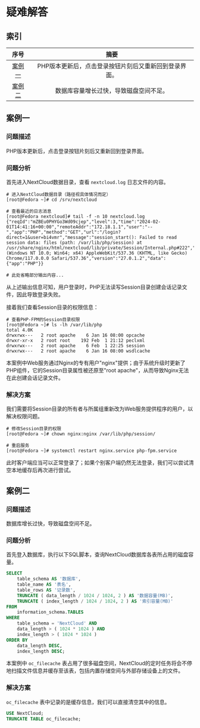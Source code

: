 # 疑难解答
## 索引

<div align="center">

|       序号        |                         摘要                          |
| :---------------: | :---------------------------------------------------: |
| [案例一](#案例一) | PHP版本更新后，点击登录按钮片刻后又重新回到登录界面。 |
| [案例二](#案例二) |        数据库容量增长过快，导致磁盘空间不足。         |

</div>

## 案例一
### 问题描述
PHP版本更新后，点击登录按钮片刻后又重新回到登录界面。

### 问题分析
首先进入NextCloud数据目录，查看 `nextcloud.log` 日志文件的内容。

```text
# 进入NextCloud数据目录（路径视具体情况而定）
[root@Fedora ~]# cd /srv/nextcloud

# 查看最近的日志消息
[root@Fedora nextcloud]# tail -f -n 10 nextcloud.log
{"reqId":"mZBEu0PHYGo3Wd09cjep","level":3,"time":"2024-02-01T14:41:16+00:00","remoteAddr":"172.18.1.1","user":"--","app":"PHP","method":"GET","url":"/login?direct=1&user=bi4vmr","message":"session_start(): Failed to read session data: files (path: /var/lib/php/session) at /usr/share/nginx/html/nextcloud/lib/private/Session/Internal.php#222","userAgent":"Mozilla/5.0 (Windows NT 10.0; Win64; x64) AppleWebKit/537.36 (KHTML, like Gecko) Chrome/117.0.0.0 Safari/537.36","version":"27.0.1.2","data":{"app":"PHP"}}

# 此处省略部分输出内容...
```

从上述输出信息可知，用户登录时，PHP无法读写Session目录创建会话记录文件，因此导致登录失败。

接着我们查看Session目录的权限信息：

```text
# 查看PHP-FPM的Session目录权限
[root@Fedora ~]# ls -lh /var/lib/php
total 4.0K
drwxrwx---   2 root apache    6 Jan 16 08:00 opcache
drwxr-xr-x   2 root root    192 Feb  1 21:12 peclxml
drwxrwx---   2 root apache    6 Feb  1 22:25 session
drwxrwx---   2 root apache    6 Jan 16 08:00 wsdlcache
```

本案例中Web服务通过Nginx的专有用户"nginx"提供；由于系统升级时更新了PHP组件，它的Session目录属性被还原至"root apache"，从而导致Nginx无法在此创建会话记录文件。

### 解决方案
我们需要将Session目录的所有者与所属组重新改为Web服务提供程序的用户，以解决权限问题。

```text
# 修改Session目录的权限
[root@Fedora ~]# chown nginx:nginx /var/lib/php/session/

# 重启服务
[root@Fedora ~]# systemctl restart nginx.service php-fpm.service
```

此时客户端应当可以正常登录了；如果个别客户端仍然无法登录，我们可以尝试清空本地缓存后再次进行尝试。

## 案例二
### 问题描述
数据库增长过快，导致磁盘空间不足。

### 问题分析
首先登入数据库，执行以下SQL脚本，查询NextCloud数据库各表所占用的磁盘容量。

```sql
SELECT
    table_schema AS '数据库',
    table_name AS '表名',
    table_rows AS '记录数',
    TRUNCATE ( data_length / 1024 / 1024, 2 ) AS '数据容量(MB)',
    TRUNCATE ( index_length / 1024 / 1024, 2 ) AS '索引容量(MB)'
FROM
    information_schema.TABLES
WHERE
    table_schema = 'NextCloud' AND
    data_length > ( 1024 * 1024 ) AND
    index_length > ( 1024 * 1024 )
ORDER BY
    data_length DESC,
    index_length DESC;
```

本案例中 `oc_filecache` 表占用了很多磁盘空间，NextCloud的定时任务将会不停地扫描文件信息并缓存至该表，包括内置存储空间与外部存储设备上的文件。

### 解决方案
`oc_filecache` 表中记录的是缓存信息，我们可以直接清空其中的信息。

```sql
USE NextCloud;
TRUNCATE TABLE oc_filecache;
```
